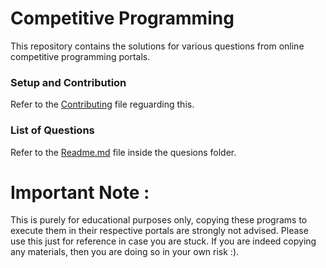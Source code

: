 # Competitive Programming

This repository contains the solutions for various questions from online competitive programming portals. 

### Setup and Contribution

Refer to the [Contributing](Contributing.md) file reguarding this.


### List of Questions

Refer to the [Readme.md](/questions/Readme.md) file inside the quesions folder.


# Important Note :
This is purely for educational purposes only, copying these programs to execute them in their respective portals are strongly not advised. Please use this just for reference in case you are stuck. If you are indeed copying any materials, then you are doing so in your own risk :).

